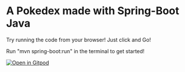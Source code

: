 # A Pokedex made with Spring-Boot Java


Try running the code from your browser! Just click and Go!

Run "mvn spring-boot:run" in the terminal to get started!

[![Open in Gitpod](https://gitpod.io/button/open-in-gitpod.svg)](https://gitpod.io/#https://github.com/juanresendiz813/java-pokedex)
